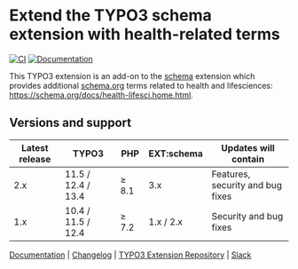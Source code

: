 # Extend the TYPO3 schema extension with health-related terms

[![CI](https://github.com/brotkrueml/schema-health/actions/workflows/ci.yml/badge.svg)](https://github.com/brotkrueml/schema-health/actions/workflows/ci.yml)
[![Documentation](https://github.com/brotkrueml/schema-health/actions/workflows/docs.yml/badge.svg)](https://github.com/brotkrueml/schema-health/actions/workflows/docs.yml)

This TYPO3 extension is an add-on to the
[schema](https://extensions.typo3.org/extension/schema) extension
which provides additional [schema.org](https://schema.org/) terms
related to health and lifesciences: https://schema.org/docs/health-lifesci.home.html.

## Versions and support

| Latest release | TYPO3              | PHP   | EXT:schema | Updates will contain             |
|----------------|--------------------|-------|------------|----------------------------------|
| 2.x            | 11.5 / 12.4 / 13.4 | ≥ 8.1 | 3.x        | Features, security and bug fixes |
| 1.x            | 10.4 / 11.5 / 12.4 | ≥ 7.2 | 1.x / 2.x  | Security and bug fixes           |

[Documentation](https://docs.typo3.org/p/brotkrueml/schema-health/main/en-us/) |
[Changelog](https://github.com/brotkrueml/schema-health/blob/main/CHANGELOG.md) |
[TYPO3 Extension Repository](https://extensions.typo3.org/extension/schema_health) |
[Slack](https://typo3.slack.com/app_redirect?channel=CV36M73D5)
